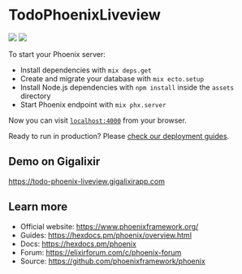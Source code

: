 # TodoPhoenixLiveview

![](https://github.com/mokichi/todo-phoenix-liveview/workflows/CI/badge.svg?branch=main)
![](https://github.com/mokichi/todo-phoenix-liveview/workflows/Deploy%20to%20Gigalixir/badge.svg?branch=main)

To start your Phoenix server:

  * Install dependencies with `mix deps.get`
  * Create and migrate your database with `mix ecto.setup`
  * Install Node.js dependencies with `npm install` inside the `assets` directory
  * Start Phoenix endpoint with `mix phx.server`

Now you can visit [`localhost:4000`](http://localhost:4000) from your browser.

Ready to run in production? Please [check our deployment guides](https://hexdocs.pm/phoenix/deployment.html).

## Demo on Gigalixir

https://todo-phoenix-liveview.gigalixirapp.com

## Learn more

  * Official website: https://www.phoenixframework.org/
  * Guides: https://hexdocs.pm/phoenix/overview.html
  * Docs: https://hexdocs.pm/phoenix
  * Forum: https://elixirforum.com/c/phoenix-forum
  * Source: https://github.com/phoenixframework/phoenix
